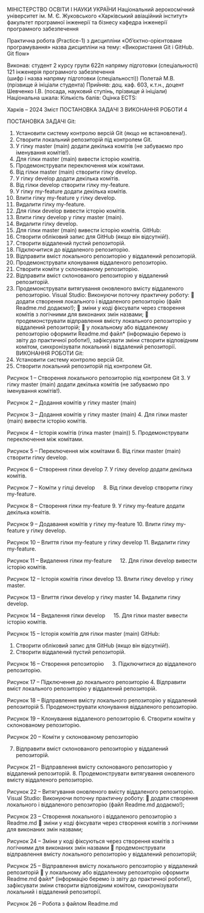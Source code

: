 ﻿МІНІСТЕРСТВО ОСВІТИ І НАУКИ УКРАЇНИ
Національний аерокосмічний університет ім. М. Є. Жуковського
«Харківський авіаційний інститут»
факультет програмної інженерії та бізнесу
кафедра інженерії програмного забезпечення





Практична робота (Practice-1)
з дисципліни «Об’єктно-орієнтоване програмування»
назва дисципліни
на тему: «Використання Git і GitHub. Git flow»








Виконав: студент 2 курсу групи	 622п напряму підготовки (спеціальності)
121 інженерія програмного забезпечення	
(шифр і назва напряму підготовки (спеціальності))
               Полетай М.В.
(прізвище й ініціали студента)
Прийняв: доц. каф. 603, к.т.н., доцент
               Шевченко І.В.
(посада, науковий ступінь, прізвище й ініціали)
Національна шкала:  	 Кількість балів:  	 Оцінка ECTS:  	





Харків – 2024
Зміст
ПОСТАНОВКА ЗАДАЧІ	3
ВИКОНАННЯ РОБОТИ	4

 
ПОСТАНОВКА ЗАДАЧІ
Git:
1.	Установити систему контролю версій Git (якщо не встановлена!).
2.	Створити локальний репозиторій під контролем Git.
3.	У гілку master (main) додати декілька комітів (не забуваємо про іменування 
комітів!).
4.	Для гілки master (main) вивести історію комітів.
5.	Продемонструвати переключення між комітами.
6.	Від гілки master (main) створити гілку develop.
7.	У гілку develop додати декілька комітів.
8.	Від гілки develop cтворити гілку my-feature.
9.	У гілку my-feature додати декілька комітів.
10.	Влити гілку my-feature у гілку develop.
11.	Видалити гілку my-feature.
12.	Для гілки develop вивести історію комітів.
13.	Влити гілку develop у гілку master (main).
14.	Видалити гілку develop.
15.	Для гілки master (main) вивести історію комітів.
GitHub:
1.	Створити обліковий запис для GitHub (якщо він відсутній!).
2.	Створити віддалений пустий репозиторій.
3.	Підключитися до віддаленого репозиторію.
4.	Відправити вміст локального репозиторію у віддалений репозиторій.
5.	Продемонструвати клонування віддаленого репозиторію.
6.	Створити коміти у склонованому репозиторію.
7.	Відправити вміст склонованого репозиторію у віддалений репозиторій.
8.	Продемонструвати витягування оновленого вмісту віддаленого репозиторію.
Visual Studio:
Виконуючи поточну практичну роботу:
	додати створення локального і віддаленого репозиторію (файл 
Readme.md додаємо!);
	зміни у коді фіксувати через створення комітів з логічними для 
виконаних змін назвами;
	продемонструвати відправлення вмісту локального репозиторію у 
віддалений репозиторій;
	у локальному або віддаленому репозиторію оформити Readme.md файл* (інформацію беремо із звіту до практичної роботи!), зафіксувати зміни створити відповідним комітом, синхронізувати локальний і віддалений репозиторії.
 
ВИКОНАННЯ РОБОТИ
Git:
1.	Установити систему контролю версій Git.
2.	Створити локальний репозиторій під контролем Git.
 
Рисунок 1 – Створення локального репозиторію під контролем Git
3.	У гілку master (main) додати декілька комітів (не забуваємо про іменування комітів!).
 
Рисунок 2 – Додання комітів у гілку master (main)
 
Рисунок 3 – Додання комітів у гілку master (main)
4.	Для гілки master (main) вивести історію комітів.
 
Рисунок 4 – Історія комітів (гілка master (main))
5.	Продемонструвати переключення між комітами.
 
Рисунок 5 – Переключення між комітами
6.	Від гілки master (main) створити гілку develop.
 
Рисунок 6 – Створення гілки develop
7.	У гілку develop додати декілька комітів.
 
 
Рисунок 7 – Коміти у гілці develop
 
8.	Від гілки develop cтворити гілку my-feature.
 
Рисунок 8 – Створення гілки my-feature
9.	У гілку my-feature додати декілька комітів.
 
 
Рисунок 9 – Додавання комітів у гілку my-feature
10.	Влити гілку my-feature у гілку develop.
 
Рисунок 10 – Влиття гілки my-feature у гілку develop
11.	Видалити гілку my-feature. 
 
Рисунок 11 – Видалення гілки my-feature
 
12.	Для гілки develop вивести історію комітів.
 
Рисунок 12 – Історія комітів гілки develop
13.	Влити гілку develop у гілку master.
 
Рисунок 13 – Влиття гілки develop у гілку master
14.	Видалити гілку develop.
 
Рисунок 14 – Видалення гілки develop
 
15.	Для гілки master вивести історію комітів.
 
Рисунок 15 – Історія комітів для гілки master (main)
GitHub:
1.	Створити обліковий запис для GitHub (якщо він відсутній!).
2.	Створити віддалений пустий репозиторій.
 
Рисунок 16 – Створення репозиторію
 
3.	Підключитися до віддаленого репозиторію.
  
Рисунок 17 – Підключення до локального репозиторію
4.	Відправити вміст локального репозиторію у віддалений репозиторій.
 
Рисунок 18 – Відправлення вмісту локального репозиторію у віддалений репозиторій
5.	Продемонструвати клонування віддаленого репозиторію.
 
 
Рисунок 19 – Клонування віддаленого репозиторію
6.	Створити коміти у склонованому репозиторію.
  
Рисунок 20 – Коміти у склонованому репозиторію

7.	Відправити вміст склонованого репозиторію у віддалений репозиторій.
 
Рисунок 21 – Відправлення вмісту склонованого репозиторію у віддалений репозиторій.
8.	Продемонструвати витягування оновленого вмісту віддаленого репозиторію.
 
 
Рисунок 22 – Витягування оновленого вмісту віддаленого репозиторію.
Visual Studio:
Виконуючи поточну практичну роботу:
	додати створення локального і віддаленого репозиторію (файл Readme.md додаємо!);
 
Рисунок 23 – Створення локального і віддаленого репозиторію з Readme.md
	зміни у коді фіксувати через створення комітів з логічними для виконаних змін назвами;
 
Рисунок 24 – Зміни у коді фіксуються через створення комітів з логічними для виконаних змін назвами
	продемонструвати відправлення вмісту локального репозиторію у віддалений репозиторій;
 
Рисунок 25 – Відправлення вмісту локального репозиторію у віддалений репозиторій
	у локальному або віддаленому репозиторію оформити Readme.md  файл* (інформацію беремо із звіту до практичної роботи!), зафіксувати зміни створити відповідним комітом, синхронізувати локальний і віддалений репозиторії.
 
 
Рисунок 26 – Робота з файлом Readme.md
